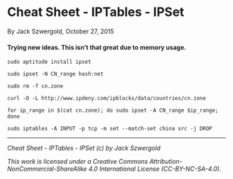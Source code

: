 # Cheat Sheet - IPTables - IPSet

By Jack Szwergold, October 27, 2015

#### Trying new ideas. This isn’t that great due to memory usage.

	sudo aptitude install ipset
	
	sudo ipset -N CN_range hash:net
	
	sudo rm -f cn.zone
	
	curl -O -L http://www.ipdeny.com/ipblocks/data/countries/cn.zone
	
	for ip_range in $(cat cn.zone); do sudo ipset -A CN_range $ip_range; done
	
	sudo iptables -A INPUT -p tcp -m set --match-set china src -j DROP

***

*Cheat Sheet - IPTables - IPSet (c) by Jack Szwergold*

*This work is licensed under a Creative Commons Attribution-NonCommercial-ShareAlike 4.0 International License (CC-BY-NC-SA-4.0).*
